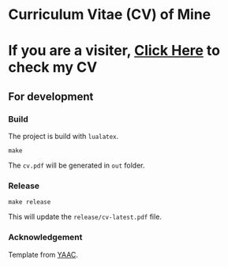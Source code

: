 # Curriculum Vitae (CV) of Mine

# If you are a visiter, [Click Here](./release/cv-latest.pdf) to check my CV

## For development

### Build

The project is build with `lualatex`.
```
make
```
The `cv.pdf` will be generated in `out` folder.

### Release

```
make release
```
This will update the `release/cv-latest.pdf` file.

### Acknowledgement

Template from [YAAC](https://github.com/darwiin/yaac-another-awesome-cv).